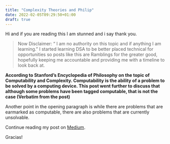 ```yaml
---
title: "Complexity Theories and Philip"
date: 2022-02-05T09:29:50+01:00
draft: true
---
```



Hi and if you are reading this I am stunned and i say thank you.

>Now Disclaimer: “ I am no authority on this topic and if anything I am learning.” I started learning DSA to be better placed technical for opportunities so posts like this are Ramblings for the greater good, hopefully keeping me accountable and providing me with a timeline to look back at.

**According to Stanford’s Encyclopedia of Philosophy on the topic of Computability and Complexity. Computability is the ability of a problem to be solved by a computing device. This post went further to discuss that although some problems have been tagged computable, that is not the case (Verbatim from the post)**

Another point in the opening paragraph is while there are problems that are earmarked as computable, there are also problems that are currently unsolvable.

Continue reading my post on [Medium](https://medium.com/@philipokiokio/complexity-theories-and-philip-9f07a51751b4).

Gracias!